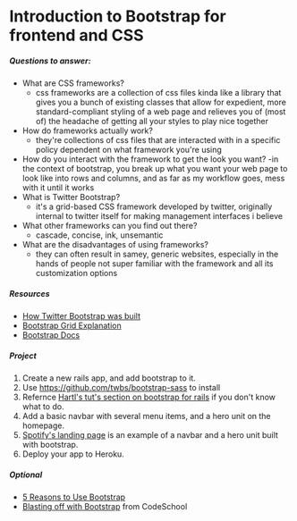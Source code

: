 # Introduction to Bootstrap for frontend and CSS

##### Questions to answer:
- What are CSS frameworks?
  - css frameworks are a collection of css files kinda like a library that gives you a bunch of existing classes that allow for expedient, more standard-compliant styling of a web page and relieves you of (most of) the headache of getting all your styles to play nice together
- How do frameworks actually work?
  - they're collections of css files that are interacted with in a specific policy dependent on what framework you're using
- How do you interact with the framework to get the look you want?
  -in the context of bootstrap, you break up what you want your web page to look like into rows and columns, and as far as my workflow goes, mess with it until it works
- What is Twitter Bootstrap?
  - it's a grid-based CSS framework developed by twitter, originally internal to twitter itself for making management interfaces i believe
- What other frameworks can you find out there?
  - cascade, concise, ink, unsemantic
- What are the disadvantages of using frameworks?
  - they can often result in samey, generic websites, especially in the hands of people not super familiar with the framework and all its customization options
  
##### Resources
- [How Twitter Bootstrap was built](http://alistapart.com/article/building-twitter-bootstrap)
- [Bootstrap Grid Explanation](http://www.helloerik.com/bootstrap-3-grid-introduction)
- [Bootstrap Docs](http://getbootstrap.com/)

##### Project 
1. Create a new rails app, and add bootstrap to it. 
  2. Use https://github.com/twbs/bootstrap-sass to install 
  3. Refernce [Hartl's tut's section on bootstrap for rails](https://www.railstutorial.org/book/filling_in_the_layout#sec-custom_css) if you don't know what to do.
2. Add a basic navbar with several menu items, and a hero unit on the homepage. 
  1. [Spotify's landing page](https://www.spotify.com/us/) is an example of a navbar and a hero unit built with bootstrap.
3. Deploy your app to Heroku.

##### Optional
- [5 Reasons to Use Bootstrap](http://www.zingdesign.com/5-reasons-to-use-twitter-bootstrap/)
- [Blasting off with Bootstrap](https://www.codeschool.com/courses/blasting-off-with-bootstrap) from CodeSchool


